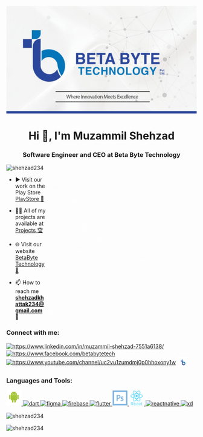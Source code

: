 ![logo](https://raw.githubusercontent.com/Shehzad234/Shehzad234/main/cover.jpg)

<h1 align="center">Hi 👋, I'm Muzammil Shehzad</h1>
<h3 align="center">Software Engineer and CEO at Beta Byte Technology</h3>

<img align="right" alt="coding" width="400" src="https://raw.githubusercontent.com/Shehzad234/Shehzad234/main/Untitled%20design%20(1).gif">

<p align="left"> <img src="https://komarev.com/ghpvc/?username=shehzad234&label=Profile%20views&color=0e75b6&style=flat" alt="shehzad234" /> </p>

- ▶️ Visit our work on the Play Store [PlayStore 🎯](https://play.google.com/store/search?q=pub%3A%20Beta%20Byte%20Technology&c=apps)

- 👨‍💻 All of my projects are available at [Projects 🏆](https://github.com/Shehzad234)

- 🌐 Visit our website [BetaByte Technology 🚀](https://betabytetech.com/)

- 📫 How to reach me **shehzadkhattak234@gmail.com** 📧


<h3 align="left">Connect with me:</h3>
<p align="left">
<a href="https://linkedin.com/in/https://www.linkedin.com/in/muzammil-shehzad-7551a6138/" target="blank"><img align="center" src="https://raw.githubusercontent.com/rahuldkjain/github-profile-readme-generator/master/src/images/icons/Social/linked-in-alt.svg" alt="https://www.linkedin.com/in/muzammil-shehzad-7551a6138/" height="30" width="40" /></a>
<a href="https://fb.com/https://www.facebook.com/betabytetech" target="blank"><img align="center" src="https://raw.githubusercontent.com/rahuldkjain/github-profile-readme-generator/master/src/images/icons/Social/facebook.svg" alt="https://www.facebook.com/betabytetech" height="30" width="40" /></a>
<a href="https://www.youtube.com/c/https://www.youtube.com/channel/uc2vu1zumdmj0p0hhoxony1w" target="blank"><img align="center" src="https://raw.githubusercontent.com/rahuldkjain/github-profile-readme-generator/master/src/images/icons/Social/youtube.svg" alt="https://www.youtube.com/channel/uc2vu1zumdmj0p0hhoxony1w" height="30" width="40" /></a>
<a href="/betabytetech.com" target="blank"><img align="center" src="https://raw.githubusercontent.com/Shehzad234/Shehzad234/main/beta%20byte%20icon.png" alt="betabytetech.com" height="30" width="30" /></a>
</p>

<h3 align="left">Languages and Tools:</h3>
<p align="left"> <a href="https://developer.android.com" target="_blank" rel="noreferrer"> <img src="https://raw.githubusercontent.com/devicons/devicon/master/icons/android/android-original-wordmark.svg" alt="android" width="40" height="40"/> </a> <a href="https://dart.dev" target="_blank" rel="noreferrer"> <img src="https://www.vectorlogo.zone/logos/dartlang/dartlang-icon.svg" alt="dart" width="40" height="40"/> </a> <a href="https://www.figma.com/" target="_blank" rel="noreferrer"> <img src="https://www.vectorlogo.zone/logos/figma/figma-icon.svg" alt="figma" width="40" height="40"/> </a> <a href="https://firebase.google.com/" target="_blank" rel="noreferrer"> <img src="https://www.vectorlogo.zone/logos/firebase/firebase-icon.svg" alt="firebase" width="40" height="40"/> </a> <a href="https://flutter.dev" target="_blank" rel="noreferrer"> <img src="https://www.vectorlogo.zone/logos/flutterio/flutterio-icon.svg" alt="flutter" width="40" height="40"/> </a> <a href="https://www.photoshop.com/en" target="_blank" rel="noreferrer"> <img src="https://raw.githubusercontent.com/devicons/devicon/master/icons/photoshop/photoshop-line.svg" alt="photoshop" width="40" height="40"/> </a> <a href="https://reactjs.org/" target="_blank" rel="noreferrer"> <img src="https://raw.githubusercontent.com/devicons/devicon/master/icons/react/react-original-wordmark.svg" alt="react" width="40" height="40"/> </a> <a href="https://reactnative.dev/" target="_blank" rel="noreferrer"> <img src="https://reactnative.dev/img/header_logo.svg" alt="reactnative" width="40" height="40"/> </a> <a href="https://www.adobe.com/products/xd.html" target="_blank" rel="noreferrer"> <img src="https://cdn.worldvectorlogo.com/logos/adobe-xd.svg" alt="xd" width="40" height="40"/> </a> </p>

<p><img align="center" src="https://github-readme-stats.vercel.app/api/top-langs?username=shehzad234&show_icons=true&locale=en&layout=compact" alt="shehzad234" /></p>

<p><img align="center" src="https://github-readme-streak-stats.herokuapp.com/?user=shehzad234&" alt="shehzad234" /></p>
